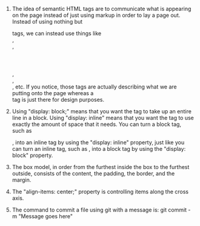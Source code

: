 1. The idea of semantic HTML tags are to communicate what is appearing on the page instead of just using markup in order to lay a page out. Instead of using nothing but <div> </div> tags, we can instead use things like <section> </section>, <article> </article>, <header> </header>, <footer> </footer>, <nav> </nav>, etc. If you notice, those tags are actually describing what we are putting onto the page whereas a <div> </div> tag is just there for design purposes.

2. Using "display: block;" means that you want the tag to take up an entire line in a block. Using "display: inline" means that you want the tag to use exactly the amount of space that it needs. You can turn a block tag, such as <p> </p>, into an inline tag by using the "display: inline" property, just like you can turn an inline tag, such as <span> </span>, into a block tag by using the "display: block" property.

3. The box model, in order from the furthest inside the box to the furthest outside, consists of the content, the padding, the border, and the margin.

4. The "align-items: center;" property is controlling items along the cross axis.

5. The command to commit a file using git with a message is: git commit -m "Message goes here"